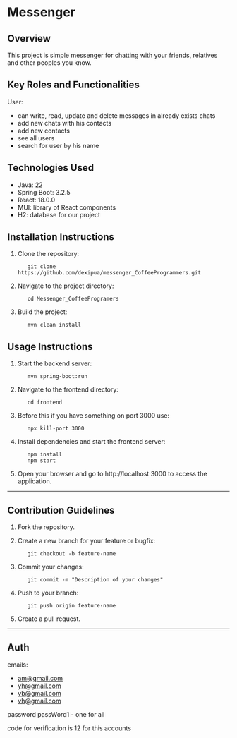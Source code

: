 # Messenger

## Overview

This project is simple messenger for 
chatting with your friends, relatives and
other peoples you know.

## Key Roles and Functionalities

User:
- can write, read, update and delete 
messages in already exists chats
- add new chats with his contacts
- add new contacts
- see all users
- search for user by his name

## Technologies Used

- Java: 22
- Spring Boot: 3.2.5
- React: 18.0.0
- MUI: library of React components
- H2: database for our project

## Installation Instructions

1. Clone the repository:

   ```
      git clone https://github.com/dexipua/messenger_CoffeeProgrammers.git
   ```

2. Navigate to the project directory:

   ```
      cd Messenger_CoffeeProgramers
   ```

3. Build the project:

   ```
      mvn clean install
   ```


## Usage Instructions

1. Start the backend server:

   ```
      mvn spring-boot:run
   ```

2. Navigate to the frontend directory:

   ```
      cd frontend
   ```

3. Before this if you have something on port 3000 use:

   ```
      npx kill-port 3000
   ```
4. Install dependencies and start the frontend server:

   ```
      npm install
      npm start
   ```

4. Open your browser and go to http://localhost:3000 to access the application.

---

## Contribution Guidelines

1. Fork the repository.
2. Create a new branch for your feature or bugfix:

   ```
      git checkout -b feature-name
   ```

3. Commit your changes:

   ```
      git commit -m "Description of your changes"
   ```

4. Push to your branch:

   ```
      git push origin feature-name
   ```

5. Create a pull request.

---

## Auth

emails:
- am@gmail.com
- yh@gmail.com
- vb@gmail.com
- vh@gmail.com

password
passWord1 - one for all

code for verification is 12 for this accounts